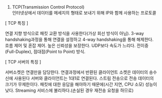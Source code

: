 1. TCP(Transmission Control Protocol) <br>
인터넷상에서 데이터를 메세지의 형태로 보내기 위해 IP와 함께 사용하는 프로토콜

[ TCP 특징 ]

연결 지향 방식으로 패킷 교환 방식을 사용한다(가상 회선 방식이 아님).
3-way handshaking과정을 통해 연결을 설정하고 4-way handshaking을 통해 해제한다.
흐름 제어 및 혼잡 제어.
높은 신뢰성을 보장한다.
UDP보다 속도가 느리다.
전이중(Full-Duplex), 점대점(Point to Point) 방식.

[ TCP 서버의 특징 ]

서버소켓은 연결만을 담당한다.
연결과정에서 반환된 클라이언트 소켓은 데이터의 송수신에 사용된다
서버와 클라이언트는 1대1로 연결된다.
스트림 전송으로 전송 데이터의 크기가 무제한이다.
패킷에 대한 응답을 해야하기 때문에(시간 지연, CPU 소모) 성능이 낮다.
Streaming 서비스에 불리하다.(손실된 경우 재전송 요청을 하므로)